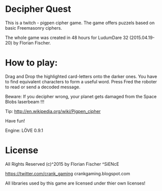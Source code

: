 Decipher Quest
==============

This is a twitch - pigpen cipher game. The game offers puzzels based on basic Freemasonry ciphers.

The whole game was created in 48 hours for LudumDare 32 (2015.04.19-20) by Florian Fischer.


How to play:
============
Drag and Drop the highlighted card-letters onto the darker ones.
You have to find equivalent characters to form a useful word.
Press Fred the roboter to read or send a decoded message.

Beware: If you decipher wrong, your planet gets damaged from the Space Blobs laserbeam !!!

Tip:
http://en.wikipedia.org/wiki/Pigpen_cipher

Have fun!

Engine:
LÖVE 0.9.1

License
==========
All Rights Reserved (c)^2015 by Florian Fischer ^SiENcE

https://twitter.com/crank_gaming
crankgaming.blogspot.com

All libraries used by this game are licensed under thier own licenses! 
